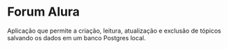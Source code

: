 # Forum Alura
Aplicação que permite a criação, leitura, atualização e exclusão de tópicos salvando os dados em um banco Postgres local.
